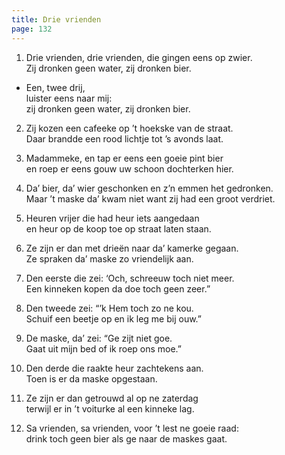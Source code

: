```yaml
---
title: Drie vrienden
page: 132
---  
```


1. Drie vrienden, drie vrienden, die gingen eens op zwier.  
Zij dronken geen water, zij dronken bier.  

- Een, twee drij,  
luister eens naar mij:  
zij dronken geen water, zij dronken bier.  

2. Zij kozen een cafeeke op ’t hoekske van de straat.  
Daar brandde een rood lichtje tot ’s avonds laat.  


3. Madammeke, en tap er eens een goeie pint bier  
en roep er eens gouw uw schoon dochterken hier.  


4. Da’ bier, da’ wier geschonken en z’n emmen het gedronken.  
Maar ’t maske da’ kwam niet want zij had een groot verdriet.  


5. Heuren vrijer die had heur iets aangedaan  
en heur op de koop toe op straat laten staan.  


6. Ze zijn er dan met drieën naar da’ kamerke gegaan.  
Ze spraken da’ maske zo vriendelijk aan.  


7. Den eerste die zei: ‘Och, schreeuw toch niet meer.  
Een kinneken kopen da doe toch geen zeer.”  


8. Den tweede zei: “’k Hem toch zo ne kou.  
Schuif een beetje op en ik leg me bij ouw.”  


9. De maske, da’ zei: “Ge zijt niet goe.  
Gaat uit mijn bed of ik roep ons moe.”  


10. Den derde die raakte heur zachtekens aan.  
Toen is er da maske opgestaan.  


11. Ze zijn er dan getrouwd al op ne zaterdag  
terwijl er in ’t voiturke al een kinneke lag.  


12. Sa vrienden, sa vrienden, voor ’t lest ne goeie raad:  
drink toch geen bier als ge naar de maskes gaat.  